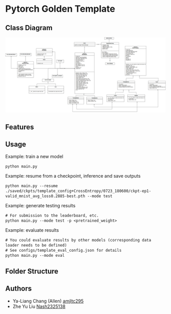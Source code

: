 # Pytorch Golden Template

## Class Diagram
<img src='./doc/PytorchTemplate-initialDesgin.png'>

## Features

## Usage

Example: train a new model
```
python main.py
```

Example: resume from a checkpoint, inference and save outputs
```
python main.py --resume ./saved/ckpts/template_config+CrossEntropy/0723_180600/ckpt-ep1-valid_mnist_avg_loss0.2885-best.pth --mode test
```

Example: generate testing results
```
# For submission to the leaderboard, etc.
python main.py --mode test -p <pretrained_weight>
```

Example: evaluate results
```
# You could evaluate results by other models (corresponding data loader needs to be defined)
# See configs/template_eval_config.json for details
python main.py --mode eval
```

## Folder Structure

## Authors
* Ya-Liang Chang (Allen) [amjltc295](https://github.com/amjltc295)
* Zhe Yu Liu [Nash2325138](https://github.com/Nash2325138)

